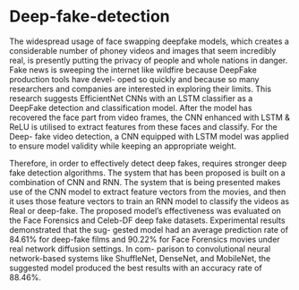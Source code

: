# Deep-fake-detection

The widespread usage of face swapping deepfake models, which creates a
considerable number of phoney videos and images that seem incredibly real, is
presently putting the privacy of people and whole nations in danger. Fake news is
sweeping the internet like wildfire because DeepFake production tools have devel-
oped so quickly and because so many researchers and companies are interested in
exploring their limits. This research suggests EfficientNet CNNs with an LSTM
classifier as a DeepFake detection and classification model. After the model has
recovered the face part from video frames, the CNN enhanced with LSTM &
ReLU is utilised to extract features from these faces and classify. For the Deep-
fake video detection, a CNN equipped with LSTM model was applied to ensure
model validity while keeping an appropriate weight.


Therefore, in order to effectively detect deep fakes, requires stronger deep fake
detection algorithms. The system that has been proposed is built on a combination
of CNN and RNN. The system that is being presented makes use of the CNN model
to extract feature vectors from the movies, and then it uses those feature vectors
to train an RNN model to classify the videos as Real or deep-fake.
The proposed model’s effectiveness was evaluated on the Face Forensics and
Celeb-DF deep fake datasets. Experimental results demonstrated that the sug-
gested model had an average prediction rate of 84.61% for deep-fake films and
90.22% for Face Forensics movies under real network diffusion settings. In com-
parison to convolutional neural network-based systems like ShuffleNet, DenseNet,
and MobileNet, the suggested model produced the best results with an accuracy
rate of 88.46%.
